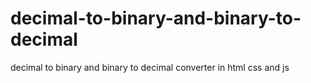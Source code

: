 # decimal-to-binary-and-binary-to-decimal
decimal to binary and binary to decimal converter in html css and js
